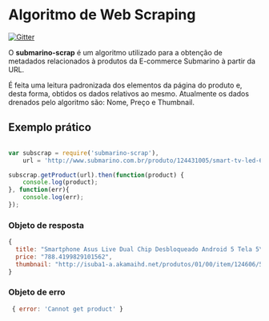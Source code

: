 # Algoritmo de Web Scraping

[![Gitter](https://badges.gitter.im/scrap-price/submarino-scrap.svg)](https://gitter.im/scrap-price/submarino-scrap?utm_source=badge&utm_medium=badge&utm_campaign=pr-badge)

O **submarino-scrap** é um algoritmo utilizado para a obtenção de metadados relacionados à produtos da E-commerce Submarino à partir da URL.

É feita uma leitura padronizada dos elementos da página do produto e, desta forma, obtidos os dados relativos ao mesmo. Atualmente os dados drenados pelo algoritmo são: Nome, Preço e Thumbnail.

## Exemplo prático

```js

var subscrap = require('submarino-scrap'),
	url = 'http://www.submarino.com.br/produto/124431005/smart-tv-led-65-samsung-65ju6000-ultra-hd-4k-com-conversor-digital-3-hdmi-2-usb-funcao-games-wi-fi';

subscrap.getProduct(url).then(function(product) {
	console.log(product);
}, function(err){
	console.log(err);
});
```

### Objeto de resposta

```js
{
  title: "Smartphone Asus Live Dual Chip Desbloqueado Android 5 Tela 5\" 16GB 3G 8MP e  TV Digital - Preto",
  price: "788.4199829101562",
  thumbnail: "http://isuba1-a.akamaihd.net/produtos/01/00/item/124606/5/124606581SZ.jpg"
}
```

### Objeto de erro

```js
 { error: 'Cannot get product' }
```
